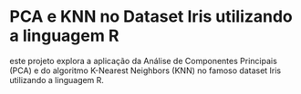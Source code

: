 # PCA e KNN no Dataset Iris utilizando a linguagem R
este projeto explora a aplicação da Análise de Componentes Principais (PCA) e do algoritmo K-Nearest Neighbors (KNN) no famoso dataset Iris utilizando a linguagem R.
